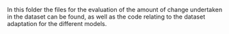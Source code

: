 In this folder the files for the evaluation of the amount of change undertaken in the dataset can be found, as well as the code relating to the
dataset adaptation for the different models. 
